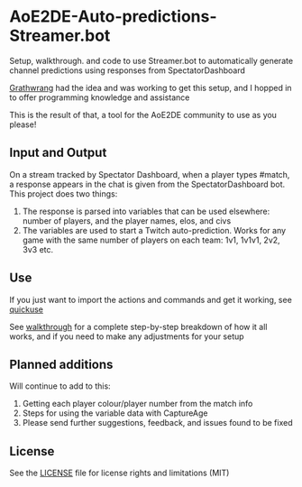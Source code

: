 # AoE2DE-Auto-predictions-Streamer.bot
Setup, walkthrough. and code to use Streamer.bot to automatically generate channel predictions using responses from SpectatorDashboard

[Grathwrang](https://www.twitch.tv/grathwrang "Grathwrang") had the idea and was working to get this setup, and I hopped in to offer programming knowledge and assistance

This is the result of that, a tool for the AoE2DE community to use as you please!

## Input and Output

On a stream tracked by Spectator Dashboard, when a player types #match, a response appears in the chat is given from the SpectatorDashboard bot.
This project does two things:
1. The response is parsed into variables that can be used elsewhere: number of players, and the player names, elos, and civs
2. The variables are used to start a Twitch auto-prediction. Works for any game with the same number of players on each team: 1v1, 1v1v1, 2v2, 3v3 etc. 

## Use

If you just want to import the actions and commands and get it working, see [quickuse](/quickuse.md)

See [walkthrough](/walkthrough) for a complete step-by-step breakdown of how it all works, and if you need to make any adjustments for your setup

## Planned additions

Will continue to add to this: 
1. Getting each player colour/player number from the match info
2. Steps for using the variable data with CaptureAge
3. Please send further suggestions, feedback, and issues found to be fixed

## License

See the [LICENSE](LICENSE.txt) file for license rights and limitations (MIT)